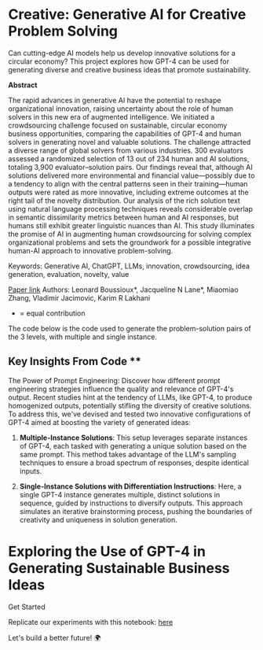# Creative: Generative AI for Creative Problem Solving

Can cutting-edge AI models help us develop innovative solutions for a circular economy? This project explores how GPT-4 can be used for generating diverse and creative business ideas that promote sustainability.

**Abstract**

The rapid advances in generative AI have the potential to reshape organizational innovation, raising uncertainty about the role of human solvers in this new era of augmented intelligence. We initiated a crowdsourcing challenge focused on sustainable, circular economy business opportunities, comparing the capabilities of GPT-4 and human solvers in generating novel and valuable solutions. The challenge attracted a diverse range of global solvers from various industries. 300 evaluators assessed a randomized selection of 13 out of 234 human and AI solutions, totaling 3,900 evaluator–solution pairs. Our findings reveal that, although AI solutions delivered more environmental and financial value—possibly due to a tendency to align with the central patterns seen in their training—human outputs were rated as more innovative, including extreme outcomes at the right tail of the novelty distribution. Our analysis of the rich solution text using natural language processing techniques reveals considerable overlap in semantic dissimilarity metrics between human and AI responses, but humans still exhibit greater linguistic nuances than AI. This study illuminates the promise of AI in augmenting human crowdsourcing for solving complex organizational problems and sets the groundwork for a possible integrative human-AI approach to innovative problem-solving.

Keywords: Generative AI, ChatGPT, LLMs, innovation, crowdsourcing, idea generation, evaluation, novelty, value

[Paper link](https://papers.ssrn.com/sol3/papers.cfm?abstract_id=4533642)
Authors: Leonard Boussioux*, Jacqueline N Lane*, Miaomiao Zhang, Vladimir Jacimovic, Karim R Lakhani
* = equal contribution

The code below is the code used to generate the problem-solution pairs of the 3 levels, with multiple and single instance.

## Key Insights From Code **

The Power of Prompt Engineering: Discover how different prompt engineering strategies influence the quality and relevance of GPT-4's output.
Recent studies hint at the tendency of LLMs, like GPT-4, to produce homogenized outputs, potentially stifling the diversity of creative solutions. To address this, we've devised and tested two innovative configurations of GPT-4 aimed at boosting the variety of generated ideas:

1. **Multiple-Instance Solutions**: This setup leverages separate instances of GPT-4, each tasked with generating a unique solution based on the same prompt. This method takes advantage of the LLM's sampling techniques to ensure a broad spectrum of responses, despite identical inputs.

2. **Single-Instance Solutions with Differentiation Instructions**: Here, a single GPT-4 instance generates multiple, distinct solutions in sequence, guided by instructions to diversify outputs. This approach simulates an iterative brainstorming process, pushing the boundaries of creativity and uniqueness in solution generation.

# Exploring the Use of GPT-4 in Generating Sustainable Business Ideas
Get Started

Replicate our experiments with this notebook: [here](https://colab.research.google.com/drive/1tpqQ_hWAbrfaQUUkVEm_EEqtVbuislUg?usp=sharing)

Let's build a better future! 🌍
